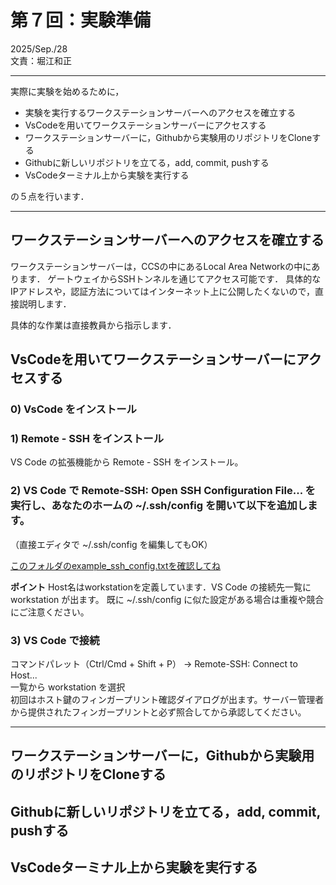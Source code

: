 # 第７回：実験準備
2025/Sep./28  
文責：堀江和正

---

実際に実験を始めるために，
- 実験を実行するワークステーションサーバーへのアクセスを確立する
- VsCodeを用いてワークステーションサーバーにアクセスする
- ワークステーションサーバーに，Githubから実験用のリポジトリをCloneする
- Githubに新しいリポジトリを立てる，add, commit, pushする
- VsCodeターミナル上から実験を実行する

の５点を行います．

---

## ワークステーションサーバーへのアクセスを確立する

ワークステーションサーバーは，CCSの中にあるLocal Area Networkの中にあります．
ゲートウェイからSSHトンネルを通じてアクセス可能です．
具体的なIPアドレスや，認証方法についてはインターネット上に公開したくないので，直接説明します．

具体的な作業は直接教員から指示します．

## VsCodeを用いてワークステーションサーバーにアクセスする

### 0) VsCode をインストール

### 1) Remote - SSH をインストール
VS Code の拡張機能から Remote - SSH をインストール。

### 2) VS Code で Remote-SSH: Open SSH Configuration File... を実行し、あなたのホームの ~/.ssh/config を開いて以下を追加します。
（直接エディタで ~/.ssh/config を編集してもOK）

[このフォルダのexample_ssh_config.txtを確認してね](https://github.com/KDE-Sleep/research-starter-kit/blob/main/example-ssh-config.txt)

**ポイント**
Host名はworkstationを定義しています．VS Code の接続先一覧に workstation が出ます。
既に ~/.ssh/config に似た設定がある場合は重複や競合にご注意ください。

### 3) VS Code で接続

コマンドパレット（Ctrl/Cmd + Shift + P） → Remote-SSH: Connect to Host...  
一覧から workstation を選択  
初回はホスト鍵のフィンガープリント確認ダイアログが出ます。サーバー管理者から提供されたフィンガープリントと必ず照合してから承認してください。

---

## ワークステーションサーバーに，Githubから実験用のリポジトリをCloneする
## Githubに新しいリポジトリを立てる，add, commit, pushする
## VsCodeターミナル上から実験を実行する

